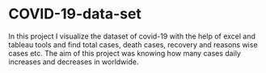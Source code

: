 # COVID-19-data-set
In this project I visualize the dataset of covid-19 with the help of excel and tableau tools and find total cases, death cases, recovery and reasons wise cases etc. The aim of this project was knowing how many cases daily increases and decreases in worldwide.
